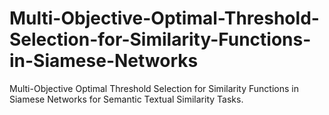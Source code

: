 # Multi-Objective-Optimal-Threshold-Selection-for-Similarity-Functions-in-Siamese-Networks
Multi-Objective Optimal Threshold Selection for Similarity Functions in Siamese Networks for Semantic Textual Similarity Tasks.
